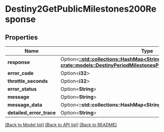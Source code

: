 # Destiny2GetPublicMilestones200Response

## Properties

Name | Type | Description | Notes
------------ | ------------- | ------------- | -------------
**response** | Option<[**::std::collections::HashMap<String, crate::models::DestinyPeriodMilestonesPeriodDestinyPublicMilestone>**](Destiny.Milestones.DestinyPublicMilestone.md)> |  | [optional]
**error_code** | Option<**i32**> |  | [optional]
**throttle_seconds** | Option<**i32**> |  | [optional]
**error_status** | Option<**String**> |  | [optional]
**message** | Option<**String**> |  | [optional]
**message_data** | Option<**::std::collections::HashMap<String, String>**> |  | [optional]
**detailed_error_trace** | Option<**String**> |  | [optional]

[[Back to Model list]](../README.md#documentation-for-models) [[Back to API list]](../README.md#documentation-for-api-endpoints) [[Back to README]](../README.md)


